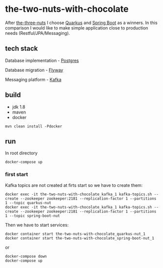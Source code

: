 # the-two-nuts-with-chocolate

After [the-three-nuts](https://github.com/janobono/the-three-nuts) I choose [Quarkus](https://quarkus.io/)
and [Spring Boot](https://spring.io/projects/spring-boot) as a winners. In this comparison I would like to make simple
application close to production needs (Restful/JPA/Messaging).


## tech stack

Database implementation - [Postgres](https://www.postgresql.org/)

Database migration - [Flyway](https://flywaydb.org/)

Messaging platform - [Kafka](https://kafka.apache.org/)


## build

- jdk 1.8
- maven
- docker

```shell script
mvn clean install -Pdocker
```


## run

In root directory

```shell script
docker-compose up
```


### first start

Kafka topics are not created at firts start so we have to create them:
```shell script
docker exec -it the-two-nuts-with-chocolate_kafka_1 kafka-topics.sh --create --zookeeper zookeeper:2181 --replication-factor 1 --partitions 1 --topic quarkus-nut
docker exec -it the-two-nuts-with-chocolate_kafka_1 kafka-topics.sh --create --zookeeper zookeeper:2181 --replication-factor 1 --partitions 1 --topic spring-boot-nut
```

Then we have to start services:
```shell script
docker container start the-two-nuts-with-chocolate_quarkus-nut_1
docker container start the-two-nuts-with-chocolate_spring-boot-nut_1
```
or
```shell script
docker-compose down
docker-compose up 
```

